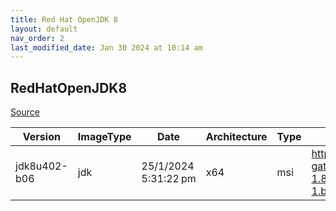 ```yaml
---
title: Red Hat OpenJDK 8
layout: default
nav_order: 2
last_modified_date: Jan 30 2024 at 10:14 am
---
```


## RedHatOpenJDK8

[Source](https://developers.redhat.com/products/openjdk/overview)

| Version      | ImageType | Date                 | Architecture | Type | URI                                                                                                                                               |
| ------------ | --------- | -------------------- | ------------ | ---- | ------------------------------------------------------------------------------------------------------------------------------------------------- |
| jdk8u402-b06 | jdk       | 25/1/2024 5:31:22 pm | x64          | msi  | https://developers.redhat.com/content-gateway/file/pub/openjdk/adoptium/January_2024/java-1.8.0-openjdk-1.8.0.402-1.b06.redhat.windows.x86_64.msi |
